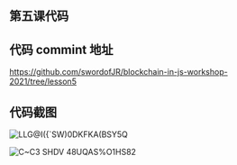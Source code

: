 ## 第五课代码
## 代码 commint 地址
https://github.com/swordofJR/blockchain-in-js-workshop-2021/tree/lesson5

## 代码截图
![LLG@I({`SW)0DKFKA(BSY5Q](https://github.com/swordofJR/blockchain-in-js-workshop-2021/assets/97501231/cdc0136f-3315-47ca-940c-a237c4b6c40c)

![C~C3 SHDV 48UQAS%O1HS82](https://github.com/swordofJR/blockchain-in-js-workshop-2021/assets/97501231/ddda6339-e42c-47f5-9b03-5152ea844c1f)
